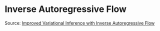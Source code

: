 # Inverse Autoregressive Flow

Source: [Improved Variational Inference with Inverse Autoregressive Flow](https://arxiv.org/pdf/1606.04934)
